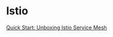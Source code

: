 # Istio

[Quick Start: Unboxing Istio Service Mesh](https://kwonghung-yip.medium.com/quick-start-unboxing-istio-service-mesh-64b61eb319d7)